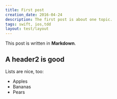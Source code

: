 ```yaml
---
title: First post
creation_date: 2016-04-24
description: The first post is about one topic.
tags: swift, ios,tdd
layout: test/layout
---
```


This post is written in **Markdown**.

## A header2 is good

Lists are nice, too:

- Apples
- Bananas
- Pears

